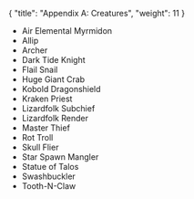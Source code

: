 {
  "title": "Appendix A: Creatures",
  "weight": 11
}

- Air Elemental Myrmidon
- Allip
- Archer
- Dark Tide Knight
- Flail Snail
- Huge Giant Crab
- Kobold Dragonshield
- Kraken Priest
- Lizardfolk Subchief
- Lizardfolk Render
- Master Thief
- Rot Troll
- Skull Flier
- Star Spawn Mangler
- Statue of Talos
- Swashbuckler
- Tooth-N-Claw
